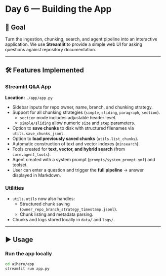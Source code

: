# Day 6 — Building the App

## 📌 Goal
Turn the ingestion, chunking, search, and agent pipeline into an interactive application.
We use **Streamlit** to provide a simple web UI for asking questions against repository documentation.

---

## 🛠️ Features Implemented

### Streamlit Q&A App
**Location:** `./app/app.py`

- Sidebar inputs for repo owner, name, branch, and chunking strategy.
- Support for all chunking strategies (`simple`, `sliding`, `paragraph`, `section`).
  - `section` mode includes adjustable header level.
  - `simple/sliding` allow numeric `size` and `step` parameters.
- Option to **save chunks** to disk with structured filenames via `utils.save_chunks_jsonl`.
- Option to **load previously saved chunks** (`utils.list_chunks`).
- Automatic construction of text and vector indexes (`minsearch`).
- Tools created for **text, vector, and hybrid search** (from `core.agent_tools`).
- Agent created with a system prompt (`prompts/system_prompt.yml`) and toolset.
- User can enter a question and trigger the **full pipeline** → answer displayed in Markdown.

### Utilities
- `utils.utils` now also handles:
  - Structured chunk saving (`owner_repo_branch_strategy_timestamp.jsonl`).
  - Chunk listing and metadata parsing.
- Chunks and logs stored locally in `data/` and `logs/`.

---

## ▶️ Usage

### Run the app locally
```bash
cd aihero/app
streamlit run app.py
